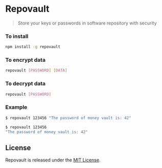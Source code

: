 # Repovault
> Store your keys or passwords in software repository with security

### To install
```bash
npm install -g repovault
```

### To encrypt data
```bash
repovault [PASSWORD] [DATA]
```

### To decrypt data
```bash
repovault [PASSWORD]
```

### Example
```bash
$ repovault 123456 "The password of money vault is: 42"

$ repovault 123456
"The password of money vault is: 42"
```

## License

Repovault is released under the [MIT License](https://github.com/felipefdl/repovault/blob/master/LICENSE).
